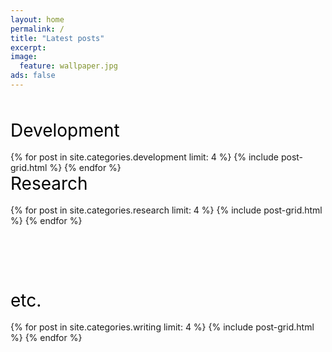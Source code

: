 ```yaml
---
layout: home
permalink: /
title: "Latest posts"
excerpt:
image:
  feature: wallpaper.jpg
ads: false
---
```


<div style="text-align:left">
  <span style = " font-size:2em;  color: black;">
    &nbsp;<br />
    Development<br />
  </span>
    &nbsp;<br />
</div>
<div class="tiles">
    {% for post in site.categories.development limit: 4 %}
        {% include post-grid.html %}
    {% endfor %}
</div>

<div style="text-align:left">
  <span style = " font-size:2em;  color: black;">
    Research<br />
  </span>
    &nbsp;<br />
</div>
<div class="tiles">
    {% for post in site.categories.research limit: 4 %}
        {% include post-grid.html %}
    {% endfor %}
</div>

<div style="text-align:left">
  <span style = " font-size:2em;  color: black;">
    &nbsp;<br />
    &nbsp;<br />
    &nbsp;<br />
    etc.<br />
  </span>
    &nbsp;<br />
</div>
<div class="tiles">
    {% for post in site.categories.writing limit: 4 %}
        {% include post-grid.html %}
    {% endfor %}
</div>
